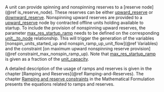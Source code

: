 A unit can provide spinning and nonspinning reserves to a [reserve node](@ref is_reserve_node). These reserves can be either [upward\_reserve](@ref) or [downward\_reserve](@ref).
Nonspinning upward reserves are provided to a [upward\_reserve](@ref) node by contracted offline units holding available to startup. To include the provision of nonspinning upward reserves, the parameter [max\_res\_startup\_ramp](@ref) needs to be defined on the corresponding [unit\_\_to\_node](@ref) relationship. This will trigger the generation of the variables
[nonspin\_units\_started\_up and nonspin\_ramp\_up_unit_flow](@ref Variables) and the constraint [on maximum upward nonspinning reserve provision](@ref constraint_max_nonspin_ramp_up).
Note that [max\_res\_startup\_ramp](@ref) is given as a fraction of the [unit\_capacity](@ref).

A detailed description of the usage of ramps and reserves is given in the chapter [Ramping and Reserves](@ref Ramping-and-Reserves). The chapter [Ramping and reserve constraints](@ref) in the Mathematical Formulation presents the equations related to ramps and reserves.
